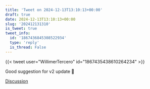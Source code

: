 ```yaml
---
title: 'Tweet on 2024-12-13T13:10:13+00:00'
draft: true
date: 2024-12-13T13:10:13+00:00
slug: '202412131310'
is_tweet: true
tweet_info:
  id: '1867436845308522934'
  type: 'reply'
  is_thread: False
---
```




{{< tweet user="WillimerTercero" id="1867435438610264234" >}}

Good suggestion for v2 update 🙏

[Discussion](https://x.com/sytelus/status/1867436845308522934)
